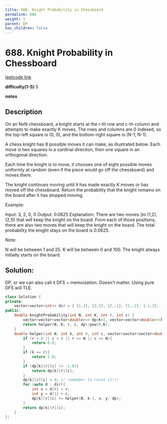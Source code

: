 ```yaml
---
title: 688. Knight Probability in Chessboard
permalink: 688
weight: 1
parent: DP
has_children: false
---
```

# 688. Knight Probability in Chessboard
[leetcode link](https://leetcode.com/problems/knight-probability-in-chessboard/)

**difficulty(1-5)** 
5

**notes**   


## Description
On an NxN chessboard, a knight starts at the r-th row and c-th column and attempts to make exactly K moves. The rows and columns are 0 indexed, so the top-left square is (0, 0), and the bottom-right square is (N-1, N-1).

A chess knight has 8 possible moves it can make, as illustrated below. Each move is two squares in a cardinal direction, then one square in an orthogonal direction.

 



 

Each time the knight is to move, it chooses one of eight possible moves uniformly at random (even if the piece would go off the chessboard) and moves there.

The knight continues moving until it has made exactly K moves or has moved off the chessboard. Return the probability that the knight remains on the board after it has stopped moving.

 

Example:

Input: 3, 2, 0, 0
Output: 0.0625
Explanation: There are two moves (to (1,2), (2,1)) that will keep the knight on the board.
From each of those positions, there are also two moves that will keep the knight on the board.
The total probability the knight stays on the board is 0.0625.
 

Note:

N will be between 1 and 25.
K will be between 0 and 100.
The knight always initially starts on the board.

## Solution: 
DP, or we can also call it DFS + memoization. Doesn't matter. 
Using pure DFS will TLE. 


```c++
class Solution {
private:
    vector<vector<int>> dir = { {1,2}, {2,1}, {2,-1}, {1,-2}, {-1,2}, {-2,1}, {-1,-2}, {-2,-1} };
public:
    double knightProbability(int N, int K, int r, int c) {
        vector<vector<vector<double>>> dp(K+1, vector<vector<double>>(N, vector<double>(N, -1.0)));
        return helper(N, K, r, c, dp)/pow(8,K);
    }
    double helper(int N, int k, int r, int c, vector<vector<vector<double>>>& dp){
        if (r < 0 || c < 0 || r >= N || c >= N){
            return 0.0;
        }
        if (k == 0){
            return 1.0;
        }
        if (dp[k][r][c] != -1.0){
            return dp[k][r][c];
        }
        dp[k][r][c] = 0; // remember to reset it!!!
        for (auto d : dir){
            int x = d[0] + r;
            int y = d[1] + c;
            dp[k][r][c] += helper(N, k-1, x, y, dp);
        }
        return dp[k][r][c];
    }
};
```

<!-- 
Default label
{: .label }

Blue label
{: .label .label-blue }

Stable
{: .label .label-green }

New release
{: .label .label-purple }

Coming soon
{: .label .label-yellow }

Deprecated
{: .label .label-red } -->
